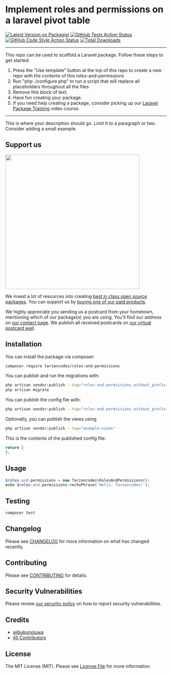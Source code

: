 # Implement roles and permissions on a laravel pivot table

[![Latest Version on Packagist](https://img.shields.io/packagist/v/tarzancodes/roles-and-permissions.svg?style=flat-square)](https://packagist.org/packages/tarzancodes/roles-and-permissions)
[![GitHub Tests Action Status](https://img.shields.io/github/workflow/status/tarzancodes/roles-and-permissions/run-tests?label=tests)](https://github.com/tarzancodes/roles-and-permissions/actions?query=workflow%3Arun-tests+branch%3Amain)
[![GitHub Code Style Action Status](https://img.shields.io/github/workflow/status/tarzancodes/roles-and-permissions/Check%20&%20fix%20styling?label=code%20style)](https://github.com/tarzancodes/roles-and-permissions/actions?query=workflow%3A"Check+%26+fix+styling"+branch%3Amain)
[![Total Downloads](https://img.shields.io/packagist/dt/tarzancodes/roles-and-permissions.svg?style=flat-square)](https://packagist.org/packages/tarzancodes/roles-and-permissions)

---
This repo can be used to scaffold a Laravel package. Follow these steps to get started:

1. Press the "Use template" button at the top of this repo to create a new repo with the contents of this roles-and-permissions
2. Run "php ./configure.php" to run a script that will replace all placeholders throughout all the files
3. Remove this block of text.
4. Have fun creating your package.
5. If you need help creating a package, consider picking up our <a href="https://laravelpackage.training">Laravel Package Training</a> video course.
---

This is where your description should go. Limit it to a paragraph or two. Consider adding a small example.

## Support us

[<img src="https://github-ads.s3.eu-central-1.amazonaws.com/roles-and-permissions.jpg?t=1" width="419px" />](https://spatie.be/github-ad-click/roles-and-permissions)

We invest a lot of resources into creating [best in class open source packages](https://spatie.be/open-source). You can support us by [buying one of our paid products](https://spatie.be/open-source/support-us).

We highly appreciate you sending us a postcard from your hometown, mentioning which of our package(s) you are using. You'll find our address on [our contact page](https://spatie.be/about-us). We publish all received postcards on [our virtual postcard wall](https://spatie.be/open-source/postcards).

## Installation

You can install the package via composer:

```bash
composer require tarzancodes/roles-and-permissions
```

You can publish and run the migrations with:

```bash
php artisan vendor:publish --tag="roles-and-permissions_without_prefix-migrations"
php artisan migrate
```

You can publish the config file with:
```bash
php artisan vendor:publish --tag="roles-and-permissions_without_prefix-config"
```

Optionally, you can publish the views using

```bash
php artisan vendor:publish --tag="example-views"
```

This is the contents of the published config file:

```php
return [
];
```

## Usage

```php
$roles-and-permissions = new Tarzancodes\RolesAndPermissions();
echo $roles-and-permissions->echoPhrase('Hello, Tarzancodes!');
```

## Testing

```bash
composer test
```

## Changelog

Please see [CHANGELOG](CHANGELOG.md) for more information on what has changed recently.

## Contributing

Please see [CONTRIBUTING](.github/CONTRIBUTING.md) for details.

## Security Vulnerabilities

Please review [our security policy](../../security/policy) on how to report security vulnerabilities.

## Credits

- [ajibukunoluwa](https://github.com/tarzancodes)
- [All Contributors](../../contributors)

## License

The MIT License (MIT). Please see [License File](LICENSE.md) for more information.
